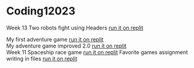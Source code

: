 # Coding12023

Week 13 Two robots fight using Headers [run it on replit](https://replit.com/@JusticeMurray1/HeadersAndSources?v=1)     


My first adventure game [run it on replit](https://replit.com/@JusticeMurray1/ADVENTURE)      
My adventure game improved 2.0 [run it on replit](https://replit.com/@JusticeMurray1/Adventure-20)      
Week 11 Spaceship race game [run it on replit](https://replit.com/@JusticeMurray1/W11-HW)
Favorite games assignment writing in files [run it on replit](https://replit.com/@JusticeMurray1/Favgames-assignment)     
